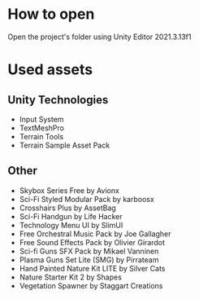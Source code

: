 # How to open
Open the project's folder using Unity Editor 2021.3.13f1

# Used assets
## Unity Technologies
* Input System
* TextMeshPro
* Terrain Tools
* Terrain Sample Asset Pack

## Other

* Skybox Series Free by Avionx
* Sci-Fi Styled Modular Pack by karboosx
* Crosshairs Plus by AssetBag
* Sci-Fi Handgun by Life Hacker
* Technology Menu UI by SlimUI
* Free Orchestral Music Pack by Joe Gallagher
* Free Sound Effects Pack by Olivier Girardot
* Sci-fi Guns SFX Pack by Mikael Vanninen
* Plasma Guns Set Lite (SMG) by Pirrateam
* Hand Painted Nature Kit LITE by Silver Cats
* Nature Starter Kit 2 by Shapes
* Vegetation Spawner by Staggart Creations